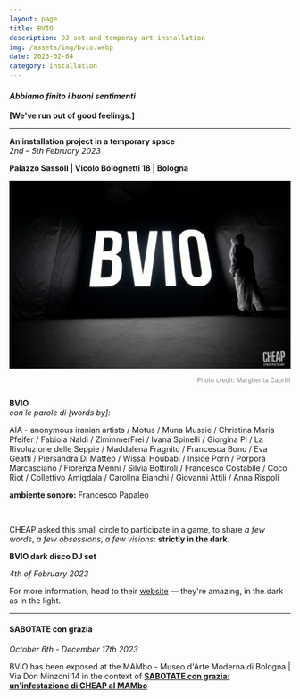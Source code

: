 ```yaml
---
layout: page
title: BVIO
description: DJ set and temporay art installation
img: /assets/img/bvio.webp
date: 2023-02-04
category: installation
---
```


#### _Abbiamo finito i buoni sentimenti_

**[We've run out of good feelings.]**

---

**An installation project in a temporary space**  
_2nd – 5th February 2023_

**Palazzo Sassoli \| Vicolo Bolognetti 18 \| Bologna**

<p>

<img src="/assets/img/BVIO-05.webp" alt="BVIO Installation" style="max-width: 100%; height: auto; display: block; margin: 0 auto;" />

<div style="text-align: right; font-size: 0.8em; color: #888; margin-bottom: 25px;">
  Photo credit: Margherita Caprilli
</div>

</p>

**BVIO**  
_con le parole di [words by]:_

AIA - anonymous iranian artists / Motus / Muna Mussie / Christina Maria Pfeifer / Fabiola Naldi / ZimmmerFrei / Ivana Spinelli / Giorgina Pi / La Rivoluzione delle Seppie / Maddalena Fragnito / Francesca Bono / Eva Geatti / Piersandra Di Matteo / Wissal Houbabi / Inside Porn / Porpora Marcasciano / Fiorenza Menni / Silvia Bottiroli / Francesco Costabile / Coco Riot / Collettivo Amigdala / Carolina Bianchi / Giovanni Attili / Anna Rispoli

**ambiente sonoro:** Francesco Papaleo

<br>

CHEAP asked this small circle to participate in a game, to share _a few words_, _a few obsessions_, _a few visions_: **strictly in the dark**.

**BVIO dark disco DJ set**

_4th of February 2023_

For more information, head to their [website](https://www.cheapfestival.it/bvio-un-progetto-di-cheap-dal-2-al-5-febbraio-a-bologna/) — they're amazing, in the dark as in the light.

---

#### SABOTATE con grazia

_October 6th - December 17th 2023_

BVIO has been exposed at the MAMbo - Museo d'Arte Moderna di Bologna \| Via Don Minzoni 14
in the context of [**SABOTATE con grazia: un'infestazione di CHEAP al MAMbo**](https://www.cheapfestival.it/sabotate-con-grazia-uninfestazione-di-cheap-al-mambo/)
